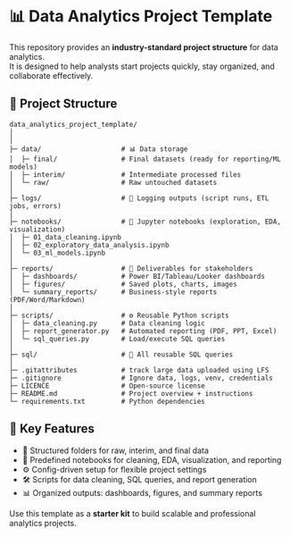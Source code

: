 # 📊 Data Analytics Project Template  

This repository provides an **industry-standard project structure** for data analytics.  
It is designed to help analysts start projects quickly, stay organized, and collaborate effectively.  

## 📂 Project Structure
```
data_analytics_project_template/
│
│
├─ data/                    # 📊 Data storage
│  ├─ final/                # Final datasets (ready for reporting/ML models)
│  ├─ interim/              # Intermediate processed files
│  └─ raw/                  # Raw untouched datasets
│
├─ logs/                    # 📝 Logging outputs (script runs, ETL jobs, errors)
│
├─ notebooks/               # 📒 Jupyter notebooks (exploration, EDA, visualization)
│  ├─ 01_data_cleaning.ipynb
│  ├─ 02_exploratory_data_analysis.ipynb
│  └─ 03_ml_models.ipynb
│
├─ reports/                 # 📑 Deliverables for stakeholders
│  ├─ dashboards/           # Power BI/Tableau/Looker dashboards
│  ├─ figures/              # Saved plots, charts, images
│  └─ summary_reports/      # Business-style reports (PDF/Word/Markdown)
│
├─ scripts/                 # ⚙️ Reusable Python scripts
│  ├─ data_cleaning.py      # Data cleaning logic
│  ├─ report_generator.py   # Automated reporting (PDF, PPT, Excel)
│  └─ sql_queries.py        # Load/execute SQL queries
│
├─ sql/                     # 💾 All reusable SQL queries
│
├─ .gitattributes           # track large data uploaded using LFS
├─ .gitignore               # Ignore data, logs, venv, credentials
├─ LICENCE                  # Open-source license
├─ README.md                # Project overview + instructions
└─ requirements.txt         # Python dependencies
```

## 🔑 Key Features  
- 📂 Structured folders for raw, interim, and final data  
- 📝 Predefined notebooks for cleaning, EDA, visualization, and reporting  
- ⚙️ Config-driven setup for flexible project settings  
- 🛠️ Scripts for data cleaning, SQL queries, and report generation  
- 📊 Organized outputs: dashboards, figures, and summary reports  

Use this template as a **starter kit** to build scalable and professional analytics projects.
